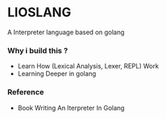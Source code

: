 # LIOSLANG

A Interpreter language based on golang

### Why i build this ?
- Learn How (Lexical Analysis, Lexer, REPL) Work
- Learning Deeper in golang

### Reference
- Book Writing An Iterpreter In Golang
